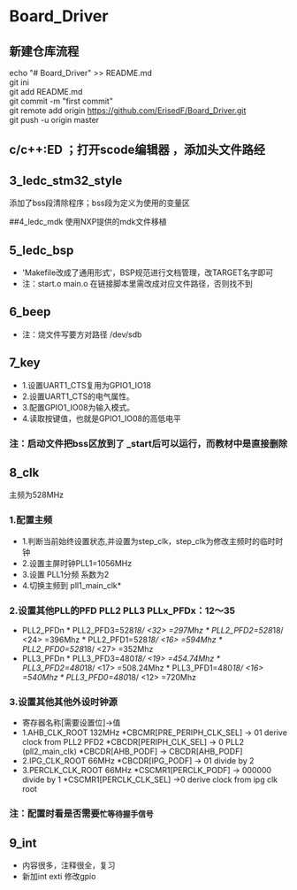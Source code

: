 # Board_Driver
## 新建仓库流程
echo "# Board_Driver" >> README.md<br>
git ini<br>
git add README.md<br>
git commit -m "first commit"<br>
git remote add origin https://github.com/ErisedF/Board_Driver.git<br>
git push -u origin master<br>

## c/c++:ED ；打开scode编辑器 ，添加头文件路经

## 3_ledc_stm32_style
添加了bss段清除程序；bss段为定义为使用的变量区<br>

##4_ledc_mdk
使用NXP提供的mdk文件移植


## 5_ledc_bsp
* 'Makefile改成了通用形式'，BSP规范进行文档管理，改TARGET名字即可<br>
* 注：start.o main.o 在链接脚本里需改成对应文件路径，否则找不到<br>

## 6_beep
* 注：烧文件写要方对路径  /dev/sdb

## 7_key
* 1.设置UART1_CTS复用为GPIO1_IO18
* 2.设置UART1_CTS的电气属性。
* 3.配置GPIO1_IO08为输入模式。
* 4.读取按键值，也就是GPIO1_IO08的高低电平
### 注：启动文件把bss区放到了 _start后可以运行，而教材中是直接删除

## 8_clk 
主频为528MHz<br>
### 1.配置主频
* 1.判断当前始终设置状态,并设置为step_clk，step_clk为修改主频时的临时时钟
* 2.设置主屏时钟PLL1=1056MHz
* 3.设置 PLL1分频 系数为2
* 4.切换主频到 pll1_main_clk*
### 2.设置其他PLL的PFD PLL2 PLL3 PLLx_PFDx：12～35
* PLL2_PFDn
		* PLL2_PFD3=528*18/ <32> =297Mhz 
		* PLL2_PFD2=528*18/ <24> =396Mhz
		* PLL2_PFD1=528*18/ <16> =594Mhz 
		* PLL2_PFD0=528*18/ <27> =352Mhz
* PLL3_PFDn
		* PLL3_PFD3=480*18/ <19> =454.74Mhz
		* PLL3_PFD2=480*18/ <17> =508.24Mhz
		* PLL3_PFD1=480*18/ <16> =540Mhz
		* PLL3_PFD0=480*18/ <12> =720Mhz
	
### 3.设置其他其他外设时钟源
* 寄存器名称[需要设置位]->值
* 1.AHB_CLK_ROOT    	132MHz
		*CBCMR[PRE_PERIPH_CLK_SEL]  -> 01 derive clock from PLL2 PFD2
		*CBCDR[PERIPH_CLK_SEL]  -> 0 PLL2 (pll2_main_clk)
		*CBCDR[AHB_PODF] -> CBCDR[AHB_PODF]
* 2.IPG_CLK_ROOT   		66MHz
		*CBCDR[IPG_PODF] -> 01 divide by 2
* 3.PERCLK_CLK_ROOT		66MHz
		*CSCMR1[PERCLK_PODF] -> 000000 divide by 1
		*CSCMR1[PERCLK_CLK_SEL] ->0 derive clock from ipg clk root
### 注：配置时看是否需要`忙等待握手信号`

## 9_int
* 内容很多，注释很全，复习
* 新加int exti 修改gpio

		
		
		
